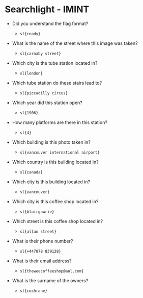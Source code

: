 # Searchlight - IMINT

- Did you understand the flag format?

	- `sl{ready}`

- What is the name of the street where this image was taken?

	- `sl{carnaby street}`

- Which city is the tube station located in?

	- `sl{london}`

- Which tube station do these stairs lead to?

	- `sl{piccadilly circus}`

- Which year did this station open?

	- `sl{1906}`

- How many platforms are there in this station?

	- `sl{4}`

- Which building is this photo taken in?

	- `sl{vancouver international airport}`

- Which country is this building located in?

	- `sl{canada}`

- Which city is this building located in?

	- `sl{vancouver}`

- Which city is this coffee shop located in?

	- `sl{blairgowrie}`

- Which street is this coffee shop located in?

	- `sl{allan street}`

- What is their phone number?

	- `sl{+447878 839128}`

- What is their email address?

	- `sl{theweecoffeeshop@aol.com}`

- What is the surname of the owners?

	- `sl{cochrane}`
